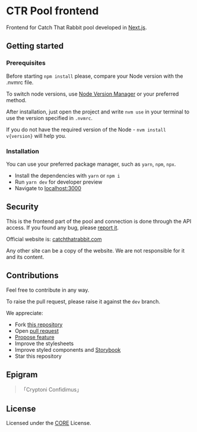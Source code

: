 # CTR Pool frontend

Frontend for Catch That Rabbit pool developed in [Next.js](https://nextjs.org/).

## Getting started

### Prerequisites

Before starting `npm install` please, compare your Node version with the .nvmrc file.

To switch node versions, use [Node Version Manager](https://github.com/nvm-sh/nvm) or your preferred method.

After installation, just open the project and write `nvm use` in your terminal to use the version specified in `.nvmrc`.

If you do not have the required version of the Node - `nvm install v{version}` will help you.

### Installation

You can use your preferred package manager, such as `yarn`, `npm`, `npx`.

- Install the dependencies with `yarn` or `npm i`
- Run `yarn dev` for developer preview
- Navigate to [localhost:3000](http://localhost:3000/)

## Security

This is the frontend part of the pool and connection is done through the API access. If you found any bug, please [report it](https://github.com/catchthatrabbit/pool-frontend/issues/new?template=bug.yml).

Official website is: [catchthatrabbit.com](https://catchthatrabbit.com)

Any other site can be a copy of the website. We are not responsible for it and its content.

## Contributions

Feel free to contribute in any way.

To raise the pull request, please raise it against the `dev` branch.

We appreciate:
- Fork [this repository](https://github.com/catchthatrabbit/pool-frontend/fork)
- Open [pull request](https://github.com/catchthatrabbit/pool-frontend/pulls)
- [Propose feature](https://github.com/catchthatrabbit/pool-frontend/issues/new?template=feature.yml)
- Improve the stylesheets
- Improve styled components and [Storybook](https://storybook.js.org/)
- Star this repository

## Epigram

> 「Cryptoni Confidimus」

## License

Licensed under the [CORE](LICENSE) License.
